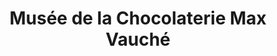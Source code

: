 ---
title: "Musée de la Chocolaterie Max Vauché"
url: /bracieux/musee-de-la-chocolaterie-max-vauche/
shop: Schokolade
---
